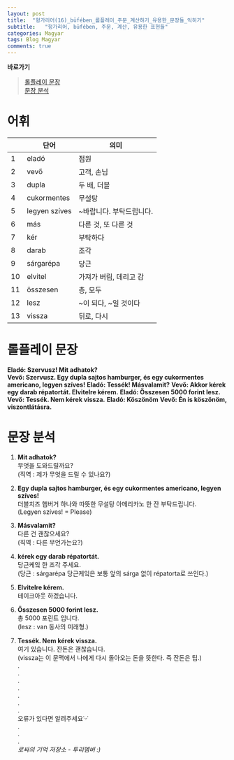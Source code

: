 ```yaml
---
layout: post
title:  "헝가리어(16)_büfében_롤플레이_주문_계산하기_유용한_문장들_익히기"
subtitle:   "헝가리어, büfében, 주문, 계산, 유용한 표현들"
categories: Magyar
tags: Blog Magyar   
comments: true
---
```


**바로가기**                     
>[롤플레이 문장](#롤플레이_문장)      
>[문장 분석](#문장_분석)       


# 어휘          

|  | **단어** | **의미** |         
| ------ | ------ | ------ |     
|1|eladó|점원|       
|2|vevő|고객, 손님|          
|3|dupla|두 배, 더블|          
|4|cukormentes|무설탕|        
|5|legyen szíves|~바랍니다. 부탁드립니다.|        
|6|más|다른 것, 또 다른 것|        
|7|kér|부탁하다|      
|8|darab|조각|    
|9|sárgarépa|당근|    
|10|elvitel|가져가 버림, 데리고 감|        
|11|összesen|총, 모두|       
|12|lesz|~이 되다, ~일 것이다|        
|13|vissza|뒤로, 다시|      


# 롤플레이 문장          

**Eladó: Szervusz! Mit adhatok?**          
**Vevő: Szervusz. Egy dupla sajtos hamburger, és egy cukormentes americano, legyen szíves!**
**Eladó: Tessék! Másvalamit?**
**Vevő: Akkor kérek egy darab répatortát. Elvitelre kérem.**
**Eladó: Összesen 5000 forint lesz.**
**Vevő: Tessék. Nem kérek vissza.**
**Eladó: Köszönöm**
**Vevő: Én is köszönöm, viszontlátásra.**     
      
 
# 문장 분석          

1. **Mit adhatok?**       
무엇을 도와드릴까요?       
(직역 : 제가 무엇을 드릴 수 있나요?)       
  
2. **Egy dupla sajtos hamburger, és egy cukormentes americano, legyen szíves!**        
더블치즈 햄버거 하나와 따뜻한 무설탕 아메리카노 한 잔 부탁드립니다.         
(Legyen szíves! = Please)        

3. **Másvalamit?**         
다른 건 괜찮으세요?          
(직역 : 다른 무언가는요?)           

4. **kérek egy darab répatortát.**        
당근케잌 한 조각 주세요.         
(당근 : sárgarépa 당근케잌은 보통 앞의 sárga 없이 répatorta로 쓰인다.)            

5. **Elvitelre kérem.**            
테이크아웃 하겠습니다.             

6. **Összesen 5000 forint lesz.**         
총 5000 포린트 입니다.          
(lesz : van 동사의 미래형.)         

7. **Tessék. Nem kérek vissza.**        
여기 있습니다. 잔돈은 괜찮습니다.           
(vissza는 이 문맥에서 나에게 다시 돌아오는 돈을 뜻한다. 즉 잔돈은 팁.)           
.         
.         
.         
.         
.         
.       
.        
오류가 있다면 알려주세요˙ᵕ˙       
.       
.       
.       
_로싸의 기억 저장소 - 투리멤버 :)_
